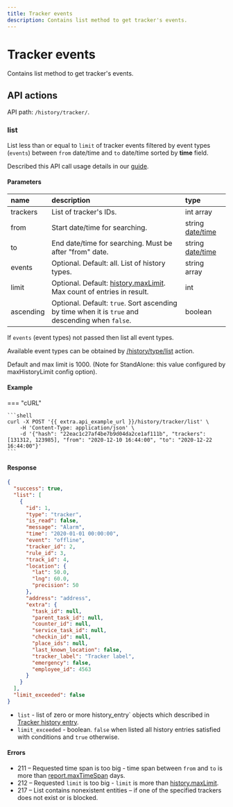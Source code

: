 ```yaml
---
title: Tracker events
description: Contains list method to get tracker's events.
---
```


# Tracker events

Contains list method to get tracker's events.


## API actions

API path: `/history/tracker/`.

### list

List less than or equal to `limit` of tracker events filtered by event types (`events`) between `from` date/time 
and `to` date/time sorted by **time** field. 

Described this API call usage details in our [guide](../../../guides/rules-notifications/work-with-notifications.md#events-for-specific-trackers-and-time-period).

#### Parameters

| name      | description                                                                                      | type                                                       |
|:----------|:-------------------------------------------------------------------------------------------------|:-----------------------------------------------------------|
| trackers  | List of tracker's IDs.                                                                           | int array                                                  |
| from      | Start date/time for searching.                                                                   | string [date/time](../../../getting-started/introduction.md#data-types) |
| to        | End date/time for searching. Must be after "from" date.                                          | string [date/time](../../../getting-started/introduction.md#data-types) |
| events    | Optional. Default: all. List of history types.                                                   | string array                                               |
| limit     | Optional. Default: [history.maxLimit](../dealer.md). Max count of entries in result.             | int                                                        |
| ascending | Optional. Default: `true`. Sort ascending by time when it is `true` and descending when `false`. | boolean                                                    |

If `events` (event types) not passed then list all event types.

Available event types can be obtained by [/history/type/list](history_type.md#list) action.

Default and max limit is 1000. (Note for StandAlone: this value configured by maxHistoryLimit config option).

#### Example

=== "cURL"

    ```shell
    curl -X POST '{{ extra.api_example_url }}/history/tracker/list' \
        -H 'Content-Type: application/json' \
        -d '{"hash": "22eac1c27af4be7b9d04da2ce1af111b", "trackers": [131312, 123985], "from": "2020-12-10 16:44:00", "to": "2020-12-22 16:44:00"}'
    ```

#### Response

```json
{
  "success": true,
  "list": [
    {
      "id": 1,
      "type": "tracker",
      "is_read": false,
      "message": "Alarm",
      "time": "2020-01-01 00:00:00",
      "event": "offline",
      "tracker_id": 2,
      "rule_id": 3,
      "track_id": 4,
      "location": {
        "lat": 50.0,
        "lng": 60.0,
        "precision": 50
      },
      "address": "address",
      "extra": {
        "task_id": null,
        "parent_task_id": null,
        "counter_id": null,
        "service_task_id": null,
        "checkin_id": null,
        "place_ids": null,
        "last_known_location": false,
        "tracker_label": "Tracker label",
        "emergency": false,
        "employee_id": 4563
      }
    }
  ],
  "limit_exceeded": false
}
```

* `list` - list of zero or more history_entry` objects which described in [Tracker history entry](index.md#tracker-history-entry). 
* `limit_exceeded` - boolean. `false` when listed all history entries satisfied with conditions and `true` otherwise.

#### Errors

* 211 – Requested time span is too big - time span between `from` and `to` is more than [report.maxTimeSpan](../dealer.md) days.
* 212 – Requested `limit` is too big - `limit` is more than [history.maxLimit](../dealer.md).
* 217 – List contains nonexistent entities – if one of the specified trackers does not exist or is blocked.
